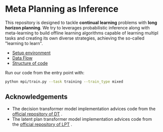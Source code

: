 # Meta Planning as Inference
This repository is designed to tackle **continual learning** problems with **long horizon planning**. We try to leverages probabilistic inference along with meta-learning to build offline learning algorithms capable of learning multipl tasks and creating its own diverse strategies, achieving the so-called "learning to learn".

- [Setup environment](docs/setup.md)
- [Data Flow](docs/data.md)
- [Structure of code](docs/pipeline.md)

Run our code from the entry point with:

```bash
python mpi/train.py --task training --train_type mixed
```

## Acknowledgements
- The decision transformer model implementation advices code from the [official repository of DT](https://github.com/kzl/decision-transformer) .
- The latent plan transformer model implementation advices code from the [official repository of LPT](https://github.com/mingluzhao/Latent-Plan-Transformer) .
